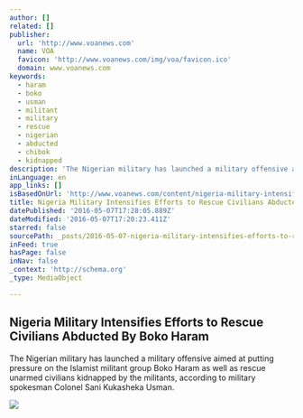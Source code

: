 ```yaml
---
author: []
related: []
publisher:
  url: 'http://www.voanews.com'
  name: VOA
  favicon: 'http://www.voanews.com/img/voa/favicon.ico'
  domain: www.voanews.com
keywords:
  - haram
  - boko
  - usman
  - militant
  - military
  - rescue
  - nigerian
  - abducted
  - chibok
  - kidnapped
description: 'The Nigerian military has launched a military offensive aimed at putting pressure on the Islamist militant group Boko Haram as well as rescue unarmed civilians kidnapped by the militants, according to military spokesman Colonel Sani Kukasheka Usman.'
inLanguage: en
app_links: []
isBasedOnUrl: 'http://www.voanews.com/content/nigeria-military-intensifies-efforts-to-rescue-civilians-abducted-by-boko-haram/3319649.html'
title: Nigeria Military Intensifies Efforts to Rescue Civilians Abducted By Boko Haram
datePublished: '2016-05-07T17:28:05.889Z'
dateModified: '2016-05-07T17:20:23.411Z'
starred: false
sourcePath: _posts/2016-05-07-nigeria-military-intensifies-efforts-to-rescue-civilians-abd.md
inFeed: true
hasPage: false
inNav: false
_context: 'http://schema.org'
_type: MediaObject

---
```

<article style=""><h1>Nigeria Military Intensifies Efforts to Rescue Civilians Abducted By Boko Haram</h1><p>The Nigerian military has launched a military offensive aimed at putting pressure on the Islamist militant group Boko Haram as well as rescue unarmed civilians kidnapped by the militants, according to military spokesman Colonel Sani Kukasheka Usman.</p><img src="http://gdb.voanews.com/1A033F90-2023-42B0-8638-86A8DE64766E_mw1024_mh1024_s.jpg" /></article>